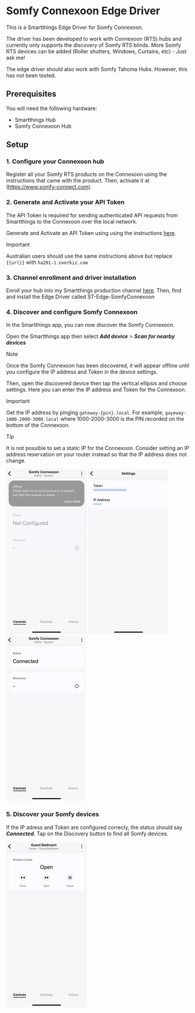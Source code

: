 # Somfy Connexoon Edge Driver
This is a Smartthings Edge Driver for Somfy Connexoon. 

The driver has been developed to work with Connexoon (RTS) hubs and currently only supports the discovery of Somfy RTS blinds. More Somfy RTS devices can be added (Roller shutters, Windows, Curtains, etc) - Just ask me!

The edge driver should also work with Somfy Tahoma Hubs. However, this has not been tested.

## Prerequisites

You will need the following hardware:
- Smartthings Hub
- Somfy Connexoon Hub

## Setup

### 1. Configure your Connexoon hub 

Register all your Somfy RTS products on the Connexoon using the instructions that came with the product. Then, activate it at (https://www.somfy-connect.com).

### 2. Generate and Activate your API Token

The API Token is required for sending authenticated API requests from Smartthings to the Connexoon over the local network.

Generate and Activate an API Token using using the instructions [here](https://github.com/Somfy-Developer/Somfy-TaHoma-Developer-Mode).

> [!IMPORTANT]
> Australian users should use the same instructions above but replace `{{url}}` with `ha201-1.overkiz.com`

### 3. Channel enrollment and driver installation

Enroll your hub into my Smartthings production channel [here](https://callaway.smartthings.com/channels/d9a44c51-f5db-4849-81a6-dc7c6b3540ff). Then, find and install the Edge Driver called ST-Edge-SomfyConnexoon

### 4. Discover and configure Somfy Connexoon

In the Smartthings app, you can now discover the Somfy Connexoon.

Open the Smartthings app then select ***Add device*** > ***Scan for nearby devices*** 

> [!NOTE]
> Once the Somfy Connexoon has been discovered, it will appear offline until you configure the IP address and Token in the device settings.

Then, open the discovered device then tap the vertical ellipsis and choose settings. Here you can enter the IP address and Token for the Connexoon.

> [!IMPORTANT]
> Get the IP address by pinging `gateway-{pin}.local`. For example, `gayeway-1000-2000-3000.local` where 1000-2000-3000 is the PIN recorded on the bottom of the Connexoon.

> [!TIP]
> It is not possible to set a static IP for the Connexoon. Consider setting an IP address reservation on your router instead so that the IP address does not change.

![Screenshot of Somfy Connexoon device not configured and offline](assets/images/screenshot_connexoon-notconfigured.png)
![Screenshot of Somfy Connexoon device settings](assets/images/screenshot_connexoon-settings.png)
![Screenshot of Somfy Connexoon device online and connected](assets/images/screenshot_connexoon-connected.png)

### 5. Discover your Somfy devices

If the IP adress and Token are configured correcly, the status should say ***Connected***. Tap on the Discovery button to find all Somfy devices.  
  
![Screenshot of Somfy Blind](assets/images/screenshot_blind.png)

